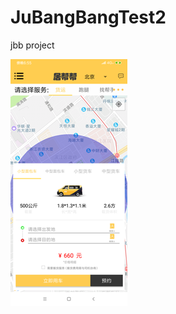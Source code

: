 # JuBangBangTest2
jbb project

![jubangbang](https://github.com/18668197127/JuBangBangTest2/blob/master/jubangbang.png)
